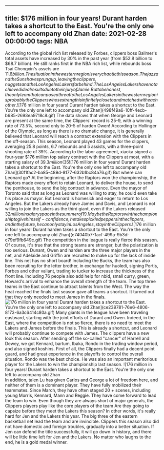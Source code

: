 
---
title: $176 million in four years! Durant harden takes a shortcut to the East. You're the only one left to accompany old Zhan
date: 2021-02-28 00:00:00
tags:  NBA
---
According to the global rich list released by Forbes, clippers boss Ballmer's total assets have increased by 30% in the past year (from $52.8 billion to $68.7 billion). He still ranks first in the NBA rich list, while rebounds boss Tsai Chongxin's assets are $11.6 billion. The situation in the western region is very chaotic this season. The jazz and the Suns have sprung up, leaving the clippers, nuggets and the Los Angeles Lakers far behind. The Los Angeles Lakers have not achieved ideal results due to the injury of Jamie. But to be honest, the only team that can pose a threat to the Los Angeles Lakers in the western region is probably the Clippers whose strength is infinitely close to and matched with each other.
![$176 million in four years! Durant harden takes a shortcut to the East. You're the only one left to accompany old Zhan](498f49a6-10ff-4ecb-b685-2693ea9718c8.gif)
The data shows that when George and Leonard are present at the same time, the Clippers' record is 25-9, with a winning rate of 73.5%, second only to 20-5 of harden Owen! According to Hollinger of the Olympic, as long as there is no dramatic change, it is generally believed that Leonard will reach a contract extension with the Clippers in the off-season. This season, Leonard played 43 games for the clippers, averaging 25.8 points, 6.7 rebounds and 5 assists, with a three-point shooting rate of 39%. According to the labor agreement, xiaoka signed a four-year $176 million top salary contract with the Clippers at most, with a starting salary of $39.3 million (35% of the salary cap). Because xiaoka signed a 2 + 1 contract before, the Clippers had no bird rights, so they could not complete a five-year super top salary contract with him. In other words, the Clippers could provide all the contracts that the Clippers could come up with.
![$176 million in four years! Durant harden takes a shortcut to the East. You're the only one left to accompany old Zhan](30f1fac2-ba85-489d-8177-632b1bc84a76.gif)
But where can Leonard go? At the beginning, after the Raptors won the championship, the Raptors made every effort to retain Leonard, to deliver the house, to send the penthouse, to send the big contract in advance. Even the mayor of Toronto said that as long as Leonard was willing to stay, he could even take his place as mayor. But Leonard is homesick and eager to return to Los Angeles. But the Lakers already have James and Davis, and Leonard is not willing to join the Lakers as the third giant, even if the Lakers released $32 million in salary space in the summer of 19. Maybe the Raptors win the championship to give him self-confidence, he takes pickled peppers in the clippers, and in the future, he can only stay in Los Angeles, stay in the Clippers.
![$176 million in four years! Durant harden takes a shortcut to the East. You're the only one left to accompany old Zhan](e74040b7-1acf-499a-9b3d-c79ef9fb649c.gif)
The competition in the league is really fierce this season. Of course, it's true that the strong teams are stronger, but the polarization is too serious. Dunant, Owen and harden are the three major players in the net, and Adelaide and Griffin are recruited to make up for the lack of inside line. This net has no short board! Including the Bucks, the team has also been recruiting for the letter brother, in exchange for huoledi, signing Portis, Forbes and other valiant, trading to tucker to increase the thickness of the front line. Including 76 people also add help for nbid, small curry, green, Howard's arrival to enhance the overall strength of the team. The top three teams in the East continue to attract talents from the West. The way the heat reached the finals last season gave all teams a shortcut. It turned out that they only needed to meet James in the finals.
![$176 million in four years! Durant harden takes a shortcut to the East. You're the only one left to accompany old Zhan](ce239781-76e6-4806-8173-6a3c6414c80a.gif)
Many giants in the league have been traveling eastward, starting with the joint efforts of Durant and Owen. Indeed, in the East, where the competition is not so fierce, there is no need to meet the Lakers and James before the finals. This is already a shortcut, and Leonard will probably continue to compete with James. The clippers have a new look this season. After sending off the so-called "cancer" of Harrell and Dewey, we got Kennard, bartum, Ibaka, Rondo in the trading window period, and also signed koshins. First of all, the Clippers finally had a decent point guard, and had great experience in the playoffs to control the overall situation. Rondo was the best choice. He was also an important meritorious player for the Lakers to win the championship last season.
![$176 million in four years! Durant harden takes a shortcut to the East. You're the only one left to accompany old Zhan](20f40e41-dc73-4a6b-90ff-892d48c97842.gif)
In addition, talen Lu has given Carlos and George a lot of freedom here, and neither of them is a dominant player. They have fully mobilized their teammates. Since March, they have often staged 20 + scenes, including young Morris, Kennard, Mann and Reggie. They have come forward to lead the team to win. Even though they are always short of major generals, the Clippers players play like the core players of the team Are they going to capsize before they meet the Lakers this season? In other words, it's really hard for Jen and the Lakers this year. The big three of the eastern basketball net lead the team and are invincible. Clippers this season also did not have domestic and foreign troubles, gradually into a better situation. If Jen can defend the title successfully, it will go down in history, and there will be little time left for Jen and the Lakers. No matter who laughs to the end, he is a gold medal winner.